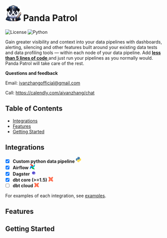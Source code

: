# <img src="panda-patrol.png" alt="Panda Patrol" width="50"/> Panda Patrol
![License](https://img.shields.io/badge/license-MIT-blue.svg) ![Python](https://img.shields.io/badge/python-3.8-blue.svg) 

Gain greater visibility and context into your data pipelines with dashboards, alerting, silencing and other features built around your existing data tests and data profiling tools — within each node of your data pipeline. Add <ins> **less than 5 lines of code** </ins> and just run your pipelines as you normally would. Panda Patrol will take care of the rest.

**Questions and feedback** 

Email: ivanzhangofficial@gmail.com

Call: https://calendly.com/aivanzhang/chat

## Table of Contents
- [Integrations](#integrations)
- [Features](#features)
- [Getting Started](#getting-started)

## Integrations
- [x] **Custom python data pipeline** <img src="static/python.svg" alt="python" width="16"/>
- [x] **Airflow** <img src="static/airflow.png" alt="airflow" width="16"/>
- [x] **Dagster** <img src="static/dagster.png" alt="dagster" width="16"/>
- [x] **dbt core (>=1.5)** <img src="static/dbt.png" alt="dbt-core" width="16"/>
- [ ] **dbt cloud** <img src="static/dbt.png" alt="dbt-cloud" width="16"/>

For examples of each integration, see [examples](examples).

## Features


## Getting Started



<!-- ## Getting Started (Demo)
This is a short tutorial that creates a patrol around a data test and then displays this patrol on a **publicly accessible** dashboard here: https://panda-patrol.vercel.app/dashboard. This tutorial uses [dagster](https://docs.dagster.io/) to run the data tests. However, you can use whatever Python-based data pipeline.


### 1) Installation
Install the latest version of panda-patrol using pip:
```bash
pip install panda-patrol
```
### 2) Setup the environment variables
In an existing or new `.env` file, set the following environment variables:
```bash
PANDA_PATROL_URL=https://panda-patrol.vercel.app/dashboard
PANDA_PATROL_ENV=production
```
See [`.env.example`](https://github.com/aivanzhang/panda_patrol/blob/main/.env.example) for more information about how to set these and other environment variables. See [Environment Variables](https://github.com/aivanzhang/panda_patrol/wiki/Environment-Variables) for more information about each environment variable.
### 3) Wrap your existing data tests
Spin up a new data test dashboard by wrapping your existing data tests with `patrol_group` and `@patrol`. The following example shows how to wrap a data test in a dagster pipeline. However, you can use whatever Python-based data pipeline.

At a high level, you do the following:
1. Import `patrol_group`
2. Group several data tests with `patrol_group`
3. Wrap each individual existing data test with `@patrol`
```python
from panda_patrol.patrols import patrol_group
...
with patrol_group(PATROL_GROUP_NAME) as patrol:
    @patrol(PATROL_NAME)
    def DATA_TEST_NAME(patrol_id):
        ...
```
Here is a more detailed example of how to wrap a data test in a dagster pipeline. Before (`hello-dagster.py` from https://docs.dagster.io/getting-started/hello-dagster):
```python
def hackernews_top_stories(context: AssetExecutionContext):
    """Get items based on story ids from the HackerNews items endpoint."""
    with open("hackernews_top_story_ids.json", "r") as f:
        hackernews_top_story_ids = json.load(f)

    results = []
    # Get information about each item including the url
    for item_id in hackernews_top_story_ids:
        item = requests.get(
            f"https://hacker-news.firebaseio.com/v0/item/{item_id}.json"
        ).json()
        results.append(item)

        # DATA TEST: Make sure that the item's URL is a valid URL
        for item in results:
            print(item["url"])
            get_item_response = requests.get(item["url"])
            assert get_item_response.status_code == 200
    ...
```
After:
```diff
+ from panda_patrol.patrols import patrol_group
...
def hackernews_top_stories(context: AssetExecutionContext):
    """Get items based on story ids from the HackerNews items endpoint."""
    with open("hackernews_top_story_ids.json", "r") as f:
        hackernews_top_story_ids = json.load(f)

    results = []
    # Get information about each item including the url
    for item_id in hackernews_top_story_ids:
        item = requests.get(
            f"https://hacker-news.firebaseio.com/v0/item/{item_id}.json"
        ).json()
        results.append(item)

    # DATA TEST: Make sure that the item's URL is a valid URL
+   with patrol_group("Hackernews Items are Valid") as patrol:
+	@patrol("URLs work")
+	def urls_work(patrol_id):
		"""URLs for stories should work."""
		for item in results:
			print(item["url"])
			get_item_response = requests.get(item["url"])
			assert get_item_response.status_code == 200
		
		return len(results)
    ...
```
>❗IMPORTANT\
> Note that each data test method (i.e. `urls_work`) should have only one parameter `patrol_id`. This parameter will be useful when defining parameters for your data tests in the [Parameters](https://github.com/aivanzhang/panda_patrol/wiki/Parameters).

### 4) Run your data pipeline
Start your data pipelines as you normally would. Then run the step in the pipeline with the test. Here we use dagster to run the data tests. However, you can use whatever Python-based data pipeline.
```bash
dagster dev -f hello-dagster.py
```

### 5) View the results
Go to https://panda-patrol.vercel.app/dashboard to view the results of your data tests. Note you may see other people's data tests on this dashboard as well. This is because this dashboard is publicly accessible.

:tada: Congrats! :tada: You have created your first data test dashboard! See the [documentation](https://github.com/aivanzhang/panda_patrol/wiki) for more information and [Quickstart](https://github.com/aivanzhang/panda_patrol/wiki/Quickstart) on how to spin up your own Panda Patrol server and other features like adjustable parameters, alerting, and silencing. -->
